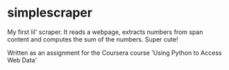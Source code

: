 # simplescraper
My first lil' scraper. It reads a webpage, extracts numbers from span content and computes the sum of the numbers. Super cute!

Written as an assignment for the Coursera course 'Using Python to Access Web Data'
